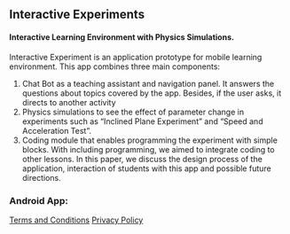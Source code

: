 ## Interactive Experiments
#### Interactive Learning Environment with Physics Simulations.

Interactive Experiment is an application prototype for mobile learning environment. This app combines three main components:

1. Chat Bot as a teaching assistant and navigation panel. It answers the questions about topics covered by the app. Besides, if the user asks, it directs to another activity 
2. Physics simulations to see the effect of parameter change in experiments such as “Inclined Plane Experiment” and “Speed and Acceleration Test”. 
3. Coding module that enables programming the experiment with simple blocks. With including programming, we aimed to integrate coding to other lessons. In this paper, we discuss the design process of the application, interaction of students with this app and possible future directions.

### Android App:

[Terms and Conditions](./terms_and_conditions.html)
[Privacy Policy](./privacy_policy.html)